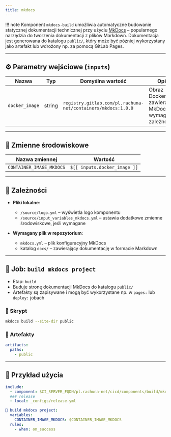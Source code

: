 ```yaml
---
title: mkdocs
---
```


!!! note
    Komponent `mkdocs-build` umożliwia automatyczne budowanie statycznej dokumentacji technicznej przy użyciu [MkDocs](https://www.mkdocs.org/) – popularnego narzędzia do tworzenia dokumentacji z plików Markdown. Dokumentacja jest generowana do katalogu `public/`, który może być później wykorzystany jako artefakt lub wdrożony np. za pomocą GitLab Pages.

---
## ⚙️ Parametry wejściowe (`inputs`)

| Nazwa          | Typ    | Domyślna wartość                                             | Opis                                                   |
| -------------- | ------ | ------------------------------------------------------------ | ------------------------------------------------------ |
| `docker_image` | string | `registry.gitlab.com/pl.rachuna-net/containers/mkdocs:1.0.0` | Obraz Dockera zawierający MkDocs i wymagane zależności |

---
## 🧬 Zmienne środowiskowe

| Nazwa zmiennej           | Wartość                      |
| ------------------------ | ---------------------------- |
| `CONTAINER_IMAGE_MKDOCS` | `$[[ inputs.docker_image ]]` |

---
## 🧱 Zależności

* **Pliki lokalne**:

  * `/source/logo.yml` – wyświetla logo komponentu
  * `/source/input_variables_mkdocs.yml` – ustawia dodatkowe zmienne środowiskowe, jeśli wymagane

* **Wymagany plik w repozytorium**:

  * `mkdocs.yml` – plik konfiguracyjny MkDocs
  * katalog `docs/` – zawierający dokumentację w formacie Markdown

---
## 🚀 Job: `build mkdocs project`

* Etap: `build`
* Buduje stronę dokumentacji MkDocs do katalogu `public/`
* Artefakty są zapisywane i mogą być wykorzystane np. w `pages:` lub `deploy:` jobach

### 📜 Skrypt

```bash
mkdocs build --site-dir public
```

### 📁 Artefakty

```yaml
artifacts:
  paths:
    - public
```

---
## 🧪 Przykład użycia

```yaml
include:
  - component: $CI_SERVER_FQDN/pl.rachuna-net/cicd/components/build/mkdocs@$COMPONENT_VERSION_BUILD
  ### release
  - local: _configs/release.yml

🚀 build mkdocs project:
  variables:
    CONTAINER_IMAGE_MKDOCS: $CONTAINER_IMAGE_MKDOCS
  rules:
    - when: on_success
```
